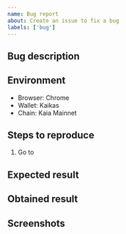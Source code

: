 ```yaml
---
name: Bug report
about: Create an issue to fix a bug
labels: ['bug']
---
```


<!--
BEFORE SUBMITTING: Please search to make sure this issue hasn't been reported already
-->

## Bug description

## Environment

- Browser: Chrome
- Wallet: Kaikas
- Chain: Kaia Mainnet

## Steps to reproduce

1.  Go to

## Expected result

## Obtained result

## Screenshots
